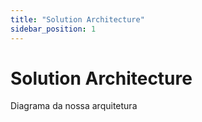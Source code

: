 ```yaml
---
title: "Solution Architecture"
sidebar_position: 1
---
```


# Solution Architecture

Diagrama da nossa arquitetura